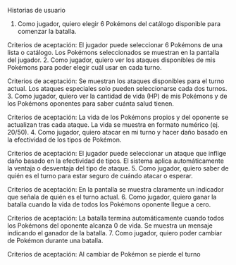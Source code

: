 Historias de usuario

1. Como jugador, quiero elegir 6 Pokémons del catálogo disponible para comenzar la batalla.

Criterios de aceptación:
El jugador puede seleccionar 6 Pokémons de una lista o catálogo.
Los Pokémons seleccionados se muestran en la pantalla del jugador.
2. Como jugador, quiero ver los ataques disponibles de mis Pokémons para poder elegir cuál usar en cada turno.

Criterios de aceptación:
Se muestran los ataques disponibles para el turno actual.
Los ataques especiales solo pueden seleccionarse cada dos turnos.
3. Como jugador, quiero ver la cantidad de vida (HP) de mis Pokémons y de los Pokémons oponentes para saber cuánta salud tienen.

Criterios de aceptación:
La vida de los Pokémons propios y del oponente se actualizan tras cada ataque.
La vida se muestra en formato numérico (ej. 20/50).
4. Como jugador, quiero atacar en mi turno y hacer daño basado en la efectividad de los tipos de Pokémon.

Criterios de aceptación:
El jugador puede seleccionar un ataque que inflige daño basado en la efectividad de tipos.
El sistema aplica automáticamente la ventaja o desventaja del tipo de ataque.
5. Como jugador, quiero saber de quién es el turno para estar seguro de cuándo atacar o esperar.

Criterios de aceptación:
En la pantalla se muestra claramente un indicador que señala de quién es el turno actual.
6. Como jugador, quiero ganar la batalla cuando la vida de todos los Pokémons oponente llegue a cero.

Criterios de aceptación:
La batalla termina automáticamente cuando todos los Pokémons del oponente alcanza 0 de vida.
Se muestra un mensaje indicando el ganador de la batalla.
7. Como jugador, quiero poder cambiar de Pokémon durante una batalla.

Criterios de aceptación:
Al cambiar de Pokémon se pierde el turno
